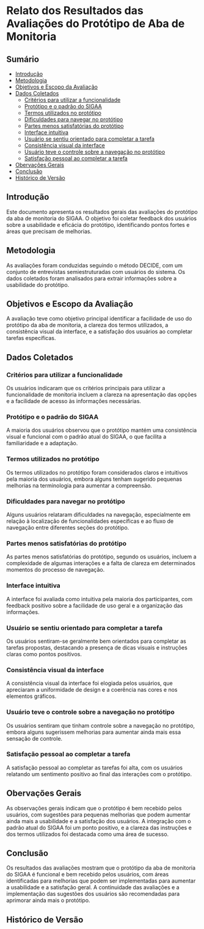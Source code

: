 # Relato dos Resultados das Avaliações do Protótipo de Aba de Monitoria

## Sumário

* [Introdução](#Introdução)
* [Metodologia](#Metodologia)
* [Objetivos e Escopo da Avaliação](#Objetivos-e-Escopo-da-Avaliação)
* [Dados Coletados](#Dados-Coletados)
  * [Critérios para utilizar a funcionalidade](#Critérios-para-utilizar-a-funcionalidade)
  * [Protótipo e o padrão do SIGAA](#Protótipo-e-o-padrão-do-SIGAA)
  * [Termos utilizados no protótipo](#Termos-utilizados-no-protótipo)
  * [Dificuldades para navegar no protótipo](#Dificuldades-para-navegar-no-protótipo)
  * [Partes menos satisfatórias do protótipo](#Partes-menos-satisfatórias-do-protótipo)
  * [Interface intuitiva](#Interface-intuitiva)
  * [Usuário se sentiu orientado para completar a tarefa](#Usuário-se-sentiu-orientado-para-completar-a-tarefa)
  * [Consistência visual da interface](#Consistência-visual-da-interface)
  * [Usuário teve o controle sobre a navegação no protótipo](#Usuário-teve-o-controle-sobre-a-navegação-no-protótipo)
  * [Satisfação pessoal ao completar a tarefa](#Satisfação-pessoal-ao-completar-a-tarefa)
* [Obervações Gerais](#Obervações-Gerais)
* [Conclusão](#Conclusão)
* [Histórico de Versão](#Histórico-de-Versão)

## Introdução

Este documento apresenta os resultados gerais das avaliações do protótipo da aba de monitoria do SIGAA. O objetivo foi coletar feedback dos usuários sobre a usabilidade e eficácia do protótipo, identificando pontos fortes e áreas que precisam de melhorias.

## Metodologia

As avaliações foram conduzidas seguindo o método DECIDE, com um conjunto de entrevistas semiestruturadas com usuários do sistema. Os dados coletados foram analisados para extrair informações sobre a usabilidade do protótipo.

## Objetivos e Escopo da Avaliação

A avaliação teve como objetivo principal identificar a facilidade de uso do protótipo da aba de monitoria, a clareza dos termos utilizados, a consistência visual da interface, e a satisfação dos usuários ao completar tarefas específicas.

## Dados Coletados

### Critérios para utilizar a funcionalidade

Os usuários indicaram que os critérios principais para utilizar a funcionalidade de monitoria incluem a clareza na apresentação das opções e a facilidade de acesso às informações necessárias.

### Protótipo e o padrão do SIGAA

A maioria dos usuários observou que o protótipo mantém uma consistência visual e funcional com o padrão atual do SIGAA, o que facilita a familiaridade e a adaptação.

### Termos utilizados no protótipo

Os termos utilizados no protótipo foram considerados claros e intuitivos pela maioria dos usuários, embora alguns tenham sugerido pequenas melhorias na terminologia para aumentar a compreensão.

### Dificuldades para navegar no protótipo

Alguns usuários relataram dificuldades na navegação, especialmente em relação à localização de funcionalidades específicas e ao fluxo de navegação entre diferentes seções do protótipo.

### Partes menos satisfatórias do protótipo

As partes menos satisfatórias do protótipo, segundo os usuários, incluem a complexidade de algumas interações e a falta de clareza em determinados momentos do processo de navegação.

### Interface intuitiva

A interface foi avaliada como intuitiva pela maioria dos participantes, com feedback positivo sobre a facilidade de uso geral e a organização das informações.

### Usuário se sentiu orientado para completar a tarefa

Os usuários sentiram-se geralmente bem orientados para completar as tarefas propostas, destacando a presença de dicas visuais e instruções claras como pontos positivos.

### Consistência visual da interface

A consistência visual da interface foi elogiada pelos usuários, que apreciaram a uniformidade de design e a coerência nas cores e nos elementos gráficos.

### Usuário teve o controle sobre a navegação no protótipo

Os usuários sentiram que tinham controle sobre a navegação no protótipo, embora alguns sugerissem melhorias para aumentar ainda mais essa sensação de controle.

### Satisfação pessoal ao completar a tarefa

A satisfação pessoal ao completar as tarefas foi alta, com os usuários relatando um sentimento positivo ao final das interações com o protótipo.

## Obervações Gerais

As observações gerais indicam que o protótipo é bem recebido pelos usuários, com sugestões para pequenas melhorias que podem aumentar ainda mais a usabilidade e a satisfação dos usuários. A integração com o padrão atual do SIGAA foi um ponto positivo, e a clareza das instruções e dos termos utilizados foi destacada como uma área de sucesso.

## Conclusão

Os resultados das avaliações mostram que o protótipo da aba de monitoria do SIGAA é funcional e bem recebido pelos usuários, com áreas identificadas para melhorias que podem ser implementadas para aumentar a usabilidade e a satisfação geral. A continuidade das avaliações e a implementação das sugestões dos usuários são recomendadas para aprimorar ainda mais o protótipo.

## Histórico de Versão


